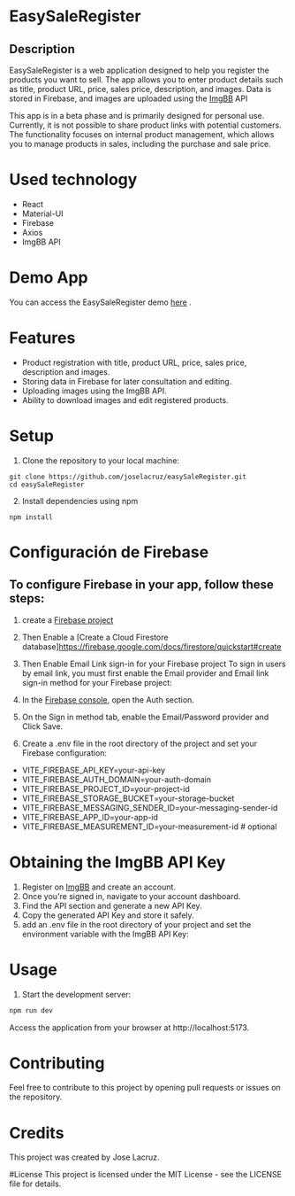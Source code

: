 # EasySaleRegister
## Description
EasySaleRegister is a web application designed to help you register the products you want to sell. The app allows you to enter product details such as title, product URL, price, sales price, description, and images. Data is stored in Firebase, and images are uploaded using the [ImgBB](https://imgbb.com/) API

This app is in a beta phase and is primarily designed for personal use. Currently, it is not possible to share product links with potential customers. The functionality focuses on internal product management, which allows you to manage products in sales, including the purchase and sale price.

# Used technology
- React
- Material-UI
- Firebase
- Axios
- ImgBB API

# Demo App
You can access the EasySaleRegister demo [here](https://easy-sale-register.netlify.app) .

# Features
- Product registration with title, product URL, price, sales price, description and images.
- Storing data in Firebase for later consultation and editing.
- Uploading images using the ImgBB API.
- Ability to download images and edit registered products.

# Setup
1. Clone the repository to your local machine:
```
git clone https://github.com/joselacruz/easySaleRegister.git
cd easySaleRegister

```
2. Install dependencies using npm
```
npm install

```
# Configuración de Firebase
## To configure Firebase in your app, follow these steps:
1. create a [Firebase project](https://firebase.google.com/docs/web/setup#create-project)
2. Then Enable a [Create a Cloud Firestore database]https://firebase.google.com/docs/firestore/quickstart#create
3. Then Enable Email Link sign-in for your Firebase project
   To sign in users by email link, you must first enable the Email provider and Email link sign-in method for your Firebase project:

4. In the [Firebase console](https://console.firebase.google.com/), open the Auth section.
5. On the Sign in method tab, enable the Email/Password provider and Click Save.

4. Create a .env file in the root directory of the project and set your Firebase configuration:

- VITE_FIREBASE_API_KEY=your-api-key
- VITE_FIREBASE_AUTH_DOMAIN=your-auth-domain
- VITE_FIREBASE_PROJECT_ID=your-project-id
- VITE_FIREBASE_STORAGE_BUCKET=your-storage-bucket
- VITE_FIREBASE_MESSAGING_SENDER_ID=your-messaging-sender-id
- VITE_FIREBASE_APP_ID=your-app-id
- VITE_FIREBASE_MEASUREMENT_ID=your-measurement-id # optional

# Obtaining the ImgBB API Key
1. Register on [ImgBB](https://imgbb.com/)  and create an account.
2. Once you're signed in, navigate to your account dashboard.
3. Find the API section and generate a new API Key.
4. Copy the generated API Key and store it safely.
5. add an .env file in the root directory of your project and set the environment variable with the ImgBB API Key:
   
# Usage
1. Start the development server:
```sh
npm run dev
```
Access the application from your browser at http://localhost:5173.

# Contributing
Feel free to contribute to this project by opening pull requests or issues on the repository.

# Credits
This project was created by Jose Lacruz.

#License
This project is licensed under the MIT License - see the LICENSE file for details.
